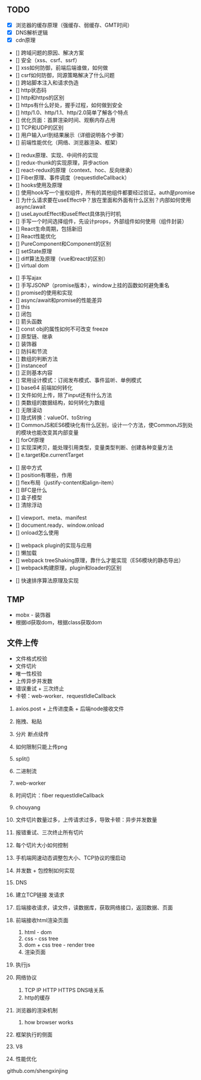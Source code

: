 ## TODO

<!-- 网络相关 -->
+ [x] 浏览器的缓存原理（强缓存、弱缓存、GMT时间）
+ [x] DNS解析逻辑
+ [x] cdn原理
+ [] 跨域问题的原因、解决方案
+ [] 安全（xss、csrf、ssrf）
+ [] xss如何防御，前端后端谁做，如何做
+ [] csrf如何防御，同源策略解决了什么问题
+ [] 跨站脚本注入和请求伪造
+ [] http状态码
+ [] http和https的区别
+ [] https有什么好处，握手过程，如何做到安全
+ [] http/1.0、http/1.1、http/2.0简单了解各个特点
+ [] 优化页面：首屏渲染时间、观察内存占用
+ [] TCP和UDP的区别
+ [] 用户输入url到结果展示（详细说明各个步骤）
+ [] 前端性能优化（网络、浏览器渲染、框架）

<!-- react相关 -->
+ [] redux原理、实现、中间件的实现
+ [] redux-thunk的实现原理，异步action
+ [] react-redux的原理（context、hoc、反向继承）
+ [] Fiber原理、事件调度（requestIdleCallback）
+ [] hooks使用及原理
+ [] 使用hook写一个鉴权组件，所有的其他组件都要经过验证。auth是promise
+ [] 为什么请求要在useEffect中？放在里面和外面有什么区别？内部如何使用async/await
+ [] useLayoutEffect和useEffect具体执行时机
+ [] 手写一个时间选择组件，先设计props，外部组件如何使用（组件封装）
+ [] React生命周期，包括新旧
+ [] React性能优化
+ [] PureComponent和Component的区别
+ [] setState原理
+ [] diff算法及原理（vue和react的区别）
+ [] virtual dom

<!-- JS相关 -->
+ [] 手写ajax
+ [] 手写JSONP（promise版本），window上挂的函数如何避免重名
+ [] promise的使用和实现
+ [] async/await和promise的性能差异
+ [] this
+ [] 闭包
+ [] 箭头函数
+ [] const obj的属性如何不可改变 freeze
+ [] 原型链、继承
+ [] 装饰器
+ [] 防抖和节流
+ [] 数组的判断方法
+ [] instanceof
+ [] 正则基本内容
+ [] 常用设计模式：订阅发布模式、事件监听、单例模式
+ [] base64 前端如何转化
+ [] 文件如何上传，除了input还有什么方法
+ [] 类数组的数据结构，如何转化为数组
+ [] 无限滚动
+ [] 隐式转换：valueOf、toString
+ [] CommonJS和ES6模块化有什么区别，设计一个方法，使CommonJS到处的模块也能改变其内部变量
+ [] forOf原理
+ [] 实现深拷贝，能处理引用类型，变量类型判断、创建各种变量方法
+ [] e.target和e.currentTarget

<!-- css相关 -->
+ [] 居中方式
+ [] position有哪些，作用
+ [] flex布局（justify-content和align-item）
+ [] BFC是什么
+ [] 盒子模型
+ [] 清除浮动

<!-- html相关 -->
+ [] viewport、meta、manifest
+ [] document.ready、window.onload
+ [] onload怎么使用

<!-- 工程化相关 -->
+ [] webpack plugin的实现与应用
+ [] 懒加载
+ [] webpack treeShaking原理，靠什么才能实现（ES6模块的静态导出）
+ [] webpack构建原理，plugin和loader的区别

<!-- 算法相关 -->
+ [] 快速排序算法原理及实现

## TMP

+ mobx - 装饰器
+ 根据id获取dom，根据class获取dom

## 文件上传

+ 文件格式校验
+ 文件切片
+ 唯一性校验
+ 上传异步并发数
+ 错误重试 + 三次终止
+ 卡顿：web-worker、requestIdleCallback




1. axios.post + 上传进度条 + 后端node接收文件
2. 拖拽、粘贴
3. 分片 断点续传
4. 如何限制只能上传png
  1. split()
  2. 二进制流
5. web-worker
6. 时间切片：fiber requestIdleCallback
7. chouyang 
8. 文件切片数量过多，上传请求过多，导致卡顿：异步并发数量
9. 报错重试、三次终止所有切片
10. 每个切片大小如何控制
11. 手机端网速动态调整包大小、TCP协议的慢启动
12. 并发数 + 包控制如何实现


1. DNS
2. 建立TCP链接 发请求
3. 后端接收请求，读文件，读数据库，获取网络接口，返回数据、页面
4. 前端接收html渲染页面
    1. html - dom
    2. css - css tree
    3. dom + css tree - render tree
    4. 渲染页面
5. 执行js

1. 网络协议
    1. TCP IP HTTP HTTPS DNS啥关系
    2. http的缓存
2. 浏览器的渲染机制
    1. how browser works
3. 框架执行的侧面
4. V8
5. 性能优化

github.com/shengxinjing